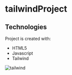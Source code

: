 # tailwindProject

## Technologies
Project is created with:
* HTML5
* Javascript
* Tailwind

![tailwind](/.img.jpg)